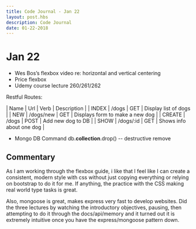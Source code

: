 ```yaml
---
title: Code Journal - Jan 22
layout: post.hbs
description: Code Journal
date: 01-22-2018
---
```

# Jan 22

- Wes Bos’s flexbox video re: horizontal and vertical centering
- Price flexbox
- Udemy course lecture 260/261/262

Restful Routes:

| Name | Url | Verb | Description |
| INDEX | /dogs | GET | Display list of dogs |
| NEW | /dogs/new | GET | Displays form to make a new dog |
| CREATE | /dogs | POST | Add new dog to DB |
| SHOW | /dogs/:id | GET | Shows info about one dog |

- Mongo DB Command
  db.__collection__.drop() -- destructive remove

## Commentary

As I am working through the flexbox guide, i like that I feel like I can create a consistent, modern style with css without just copying everything or relying on bootstrap to do it for me.  If anything, the practice with the CSS making real world type tasks is great.

Also, mongoose is great, makes express very fast to develop websites.  Did the three lectures by watching the introductory objectives, pausing, then attempting to do it through the docs/api/memory and it turned out it is extremely intuitive once you have the express/mongoose pattern down.